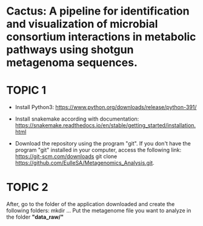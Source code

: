 # Cactus: A pipeline for identification and visualization of microbial consortium interactions in metabolic pathways using shotgun metagenoma sequences.

# TOPIC 1
- Install Python3: https://www.python.org/downloads/release/python-391/

- Install snakemake according with documentation: https://snakemake.readthedocs.io/en/stable/getting_started/installation.html

- Download the repository using the program "git". If you don't have the program "git" installed in your computer, access the following link: https://git-scm.com/downloads
        git clone https://github.com/EulleSA/Metagenomics_Analysis.git.

# TOPIC 2
After, go to the folder of the application downloaded and create the following folders:
        mkdir ...
Put the metagenome file you want to analyze in the folder **"data_raw/"** 
